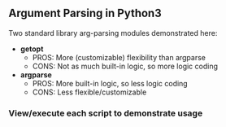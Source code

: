 ## Argument Parsing in Python3

Two standard library arg-parsing modules demonstrated here:
 * **getopt**
    - PROS: More (customizable) flexibility than argparse
    - CONS: Not as much built-in logic, so more logic coding
 * **argparse**
    - PROS: More built-in logic, so less logic coding
    - CONS: Less flexible/customizable

### View/execute each script to demonstrate usage
